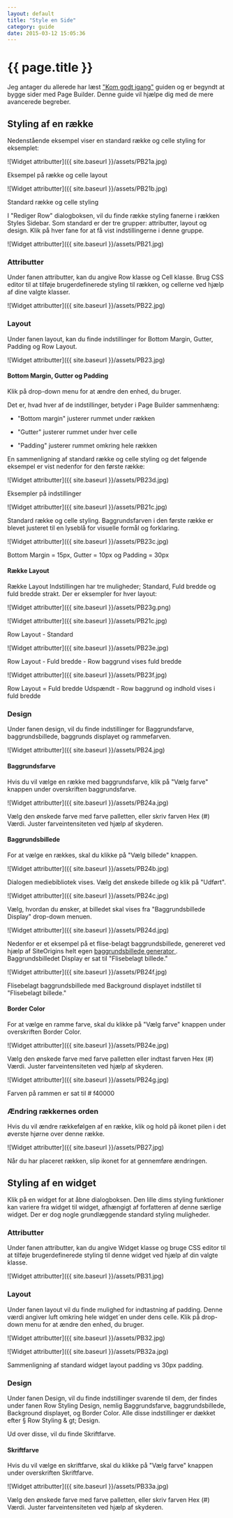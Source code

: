 ```yaml
---
layout: default
title: "Style en Side"
category: guide
date: 2015-03-12 15:05:36
---
```

# {{ page.title }}

Jeg antager du allerede har læst ["Kom godt igang"](#) guiden og er begyndt at bygge sider med Page Builder. Denne guide vil hjælpe dig med de mere avancerede begreber.

## Styling af en række

Nedenstående eksempel viser en standard række og celle styling for eksemplet:

![Widget attributter]({{ site.baseurl }}/assets/PB21a.jpg)

Eksempel på række og celle layout

![Widget attributter]({{ site.baseurl }}/assets/PB21b.jpg)

Standard række og celle styling

I "Rediger Row" dialogboksen, vil du finde række styling fanerne i rækken Styles Sidebar. Som standard er der tre grupper: attributter, layout og design. Klik på hver fane for at få vist indstillingerne i denne gruppe.

![Widget attributter]({{ site.baseurl }}/assets/PB21.jpg)

### Attributter

Under fanen attributter, kan du angive Row klasse og Cell klasse. Brug CSS editor til at tilføje brugerdefinerede styling til rækken, og cellerne ved hjælp af dine valgte klasser.

![Widget attributter]({{ site.baseurl }}/assets/PB22.jpg)

### Layout

Under fanen layout, kan du finde indstillinger for Bottom Margin, Gutter, Padding og Row Layout.

![Widget attributter]({{ site.baseurl }}/assets/PB23.jpg)

#### Bottom Margin, Gutter og Padding

Klik på drop-down menu for at ændre den enhed, du bruger.

Det er, hvad hver af de indstillinger, betyder i Page Builder sammenhæng:


* "Bottom margin"  justerer rummet under rækken

* "Gutter" justerer rummet under hver celle

* "Padding" justerer rummet omkring hele rækken


En sammenligning af standard række og celle styling og det følgende eksempel er vist nedenfor for den første række:

![Widget attributter]({{ site.baseurl }}/assets/PB23d.jpg)

Eksempler på indstillinger

![Widget attributter]({{ site.baseurl }}/assets/PB21c.jpg)

Standard række og celle styling. Baggrundsfarven i den første række er blevet justeret til en lyseblå for visuelle formål og forklaring.

![Widget attributter]({{ site.baseurl }}/assets/PB23c.jpg)

Bottom Margin = 15px, Gutter = 10px og Padding = 30px

#### Række Layout

Række Layout Indstillingen har tre muligheder; Standard, Fuld bredde og fuld bredde strakt. Der er eksempler for hver layout:

![Widget attributter]({{ site.baseurl }}/assets/PB23g.png)

![Widget attributter]({{ site.baseurl }}/assets/PB21c.jpg)

Row Layout - Standard

![Widget attributter]({{ site.baseurl }}/assets/PB23e.jpg)

Row Layout - Fuld bredde - Row baggrund vises fuld bredde

![Widget attributter]({{ site.baseurl }}/assets/PB23f.jpg)

Row Layout = Fuld bredde Udspændt - Row baggrund og indhold vises i fuld bredde


### Design

Under fanen design, vil du finde indstillinger for Baggrundsfarve, baggrundsbillede, baggrunds displayet og rammefarven.

![Widget attributter]({{ site.baseurl }}/assets/PB24.jpg)

#### Baggrundsfarve

Hvis du vil vælge en række med baggrundsfarve, klik på "Vælg farve" knappen under overskriften baggrundsfarve.

![Widget attributter]({{ site.baseurl }}/assets/PB24a.jpg)

Vælg den ønskede farve med farve palletten, eller skriv farven Hex (#) Værdi. Juster farveintensiteten ved hjælp af skyderen.

#### Baggrundsbillede

For at vælge en rækkes, skal du klikke på "Vælg billede" knappen.

![Widget attributter]({{ site.baseurl }}/assets/PB24b.jpg)

Dialogen mediebibliotek vises. Vælg det ønskede billede og klik på "Udført".

![Widget attributter]({{ site.baseurl }}/assets/PB24c.jpg)

Vælg, hvordan du ønsker, at billedet skal vises fra "Baggrundsbillede Display" drop-down menuen.

![Widget attributter]({{ site.baseurl }}/assets/PB24d.jpg)

Nedenfor er et eksempel på et flise-belagt baggrundsbillede, genereret ved hjælp af SiteOrigins helt egen <a href="http://bg.siteorigin.com/" title="SiteOrigin's baggrundsbillede generator"> baggrundsbillede generator </a>. Baggrundsbilledet Display er sat til "Flisebelagt billede."

![Widget attributter]({{ site.baseurl }}/assets/PB24f.jpg)


Flisebelagt baggrundsbillede med Background displayet indstillet til "Flisebelagt billede."


#### Border Color

For at vælge en ramme farve, skal du klikke på "Vælg farve" knappen under overskriften Border Color.

![Widget attributter]({{ site.baseurl }}/assets/PB24e.jpg)

Vælg den ønskede farve med farve palletten eller indtast farven Hex (#) Værdi. Juster farveintensiteten ved hjælp af skyderen.

![Widget attributter]({{ site.baseurl }}/assets/PB24g.jpg)

Farven på rammen er sat til # f40000


### Ændring rækkernes orden

Hvis du vil ændre rækkefølgen af ​​en række, klik og hold på ikonet pilen i det øverste hjørne over denne række.

![Widget attributter]({{ site.baseurl }}/assets/PB27.jpg)


Når du har placeret rækken, slip ikonet for at gennemføre ændringen.

## Styling af en widget

Klik på en widget for at åbne dialogboksen. Den lille dims styling funktioner kan variere fra widget til widget, afhængigt af forfatteren af ​​denne særlige widget. Der er dog nogle grundlæggende standard styling muligheder.

### Attributter

Under fanen attributter, kan du angive Widget klasse og bruge CSS editor til at tilføje brugerdefinerede styling til denne widget ved hjælp af din valgte klasse.

![Widget attributter]({{ site.baseurl }}/assets/PB31.jpg)

### Layout

Under fanen layout vil du finde mulighed for indtastning af padding. Denne værdi angiver luft omkring hele widget´en under dens celle. Klik på drop-down menu for at ændre den enhed, du bruger.

![Widget attributter]({{ site.baseurl }}/assets/PB32.jpg)

![Widget attributter]({{ site.baseurl }}/assets/PB32a.jpg)

Sammenligning af standard widget layout padding vs 30px padding.


### Design

Under fanen Design, vil du finde indstillinger svarende til dem, der findes under fanen Row Styling Design, nemlig Baggrundsfarve, baggrundsbillede, Background displayet, og Border Color. Alle disse indstillinger er dækket efter § Row Styling & gt; Design.

Ud over disse, vil du finde Skriftfarve.

#### Skriftfarve

Hvis du vil vælge en skriftfarve, skal du klikke på "Vælg farve" knappen under overskriften Skriftfarve.

![Widget attributter]({{ site.baseurl }}/assets/PB33a.jpg)

Vælg den ønskede farve med farve palletten, eller skriv farven Hex (#) Værdi. Juster farveintensiteten ved hjælp af skyderen.
